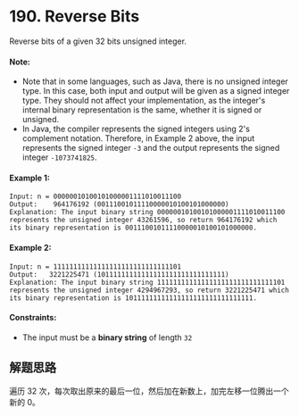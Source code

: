 # 190. Reverse Bits

Reverse bits of a given 32 bits unsigned integer.

#### Note:

+ Note that in some languages, such as Java, there is no unsigned integer type. In this case, both input and output will be given as a signed integer type. They should not affect your implementation, as the integer's internal binary representation is the same, whether it is signed or unsigned.
+ In Java, the compiler represents the signed integers using 2's complement notation. Therefore, in Example 2 above, the input represents the signed integer `-3` and the output represents the signed integer `-1073741825`.
 

#### Example 1:

```
Input: n = 00000010100101000001111010011100
Output:    964176192 (00111001011110000010100101000000)
Explanation: The input binary string 00000010100101000001111010011100 represents the unsigned integer 43261596, so return 964176192 which its binary representation is 00111001011110000010100101000000.
```

#### Example 2:

```
Input: n = 11111111111111111111111111111101
Output:   3221225471 (10111111111111111111111111111111)
Explanation: The input binary string 11111111111111111111111111111101 represents the unsigned integer 4294967293, so return 3221225471 which its binary representation is 10111111111111111111111111111111.
``` 

#### Constraints:

+ The input must be a **binary string** of length `32`

## 解题思路

遍历 32 次，每次取出原来的最后一位，然后加在新数上，加完左移一位腾出一个新的 0。
